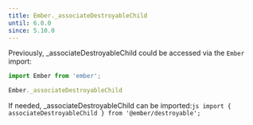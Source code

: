 ```yaml
---
title: Ember._associateDestroyableChild
until: 6.0.0
since: 5.10.0
---
```



Previously, _associateDestroyableChild could be accessed via the `Ember` import:
```js
import Ember from 'ember';

Ember._associateDestroyableChild
```

 If needed, _associateDestroyableChild can be imported:```js
import { associateDestroyableChild } from '@ember/destroyable';```
